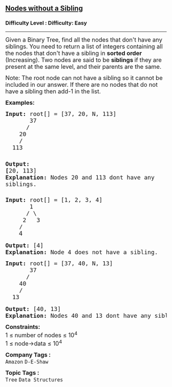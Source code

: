 <h2><a href="https://www.geeksforgeeks.org/problems/print-all-nodes-that-dont-have-sibling/1?page=2&category=Tree,Binary%20Search%20Tree,DFS,BFS&sortBy=difficulty">Nodes without a Sibling</a></h2><h3>Difficulty Level : Difficulty: Easy</h3><hr><div class="problems_problem_content__Xm_eO"><p><span style="font-size: 18px;">Given a Binary Tree, find all the nodes that don't have any siblings. You need to return a list of integers containing all the nodes that don't have a sibling in <strong>sorted order </strong>(Increasing). </span><span style="font-size: 18px;">Two nodes are said to be <strong>siblings </strong>if they are present at the same level, and their parents are the same.</span></p>
<p><span style="font-size: 18px;">Note: The root node can not have a sibling so it cannot be included in our answer. If there are no nodes that do not have a sibling then add-1 in the list.</span></p>
<p><span style="font-size: 18px;"><strong>Examples:</strong></span></p>
<pre><span style="font-size: 18px;"><strong>Input: </strong>root[] = [37, 20, N, 113]
       37
      /   
    20
    /     
  113 </span>

<span style="font-size: 18px;"><strong>Output: [</strong></span><span style="font-size: 18px;">20, 113]
<strong>Explanation: </strong>Nodes 20 and 113 dont have any siblings.</span></pre>
<pre><span style="font-size: 18px;"><strong>Input: </strong>root[] = [1, 2, 3, 4]
       1
      / \
     2   3<br>    /<br></span>     <span style="font-size: 14pt;">4</span>

<span style="font-size: 18px;"><strong>Output:</strong> [4]
<strong>Explanation: </strong>Node 4 does not have a sibling.<br></span></pre>
<pre><span style="font-size: 18px;"><strong>Input: </strong>root[] = [37, 40, N, 13]
       37
      /   
    40
    /     
  13 </span>

<span style="font-size: 18px;"><strong>Output: </strong>[4</span><span style="font-size: 18px;">0, 13]
<strong>Explanation: </strong>Nodes 40 and 13 dont have any siblings.</span></pre>
<p><span style="font-size: 18px;"><strong>Constraints:</strong><br>1 ≤ number of nodes ≤ 10<sup>4<br></sup>1 ≤ node-&gt;data ≤ 10<sup>4</sup><sup><br></sup></span></p></div><p><span style=font-size:18px><strong>Company Tags : </strong><br><code>Amazon</code>&nbsp;<code>D-E-Shaw</code>&nbsp;<br><p><span style=font-size:18px><strong>Topic Tags : </strong><br><code>Tree</code>&nbsp;<code>Data Structures</code>&nbsp;